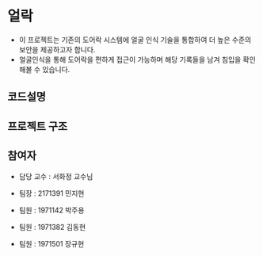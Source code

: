 # 얼락
* 이 프로젝트는 기존의 도어락 시스템에 얼굴 인식 기술을 통합하여 더 높은 수준의 보안을 제공하고자 합니다. 
* 얼굴인식을 통해 도어락을 편하게 접근이 가능하며 해당 기록들을 남겨 침입을 확인해볼 수 있습니다.

코드설명
------------

프로젝트 구조
------------

참여자
------------
* 담당 교수 : 서화정 교수님

* 팀장 : 2171391 민지현
* 팀원 : 1971142 박주용
* 팀원 : 1971382 김동현
* 팀원 : 1971501 장규현
